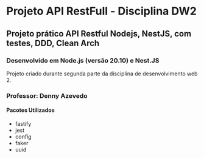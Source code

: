 # Projeto API RestFull - Disciplina DW2

## Projeto prático API Restful Nodejs, NestJS, com testes, DDD, Clean Arch 
### Desenvolvido em Node.js (versão 20.10) e Nest.JS

Projeto criado durante segunda parte da disciplina de desenvolvimento web 2.

### Professor: Denny Azevedo

#### Pacotes Utilizados

* fastify
* jest
* config
* faker
* uuid

